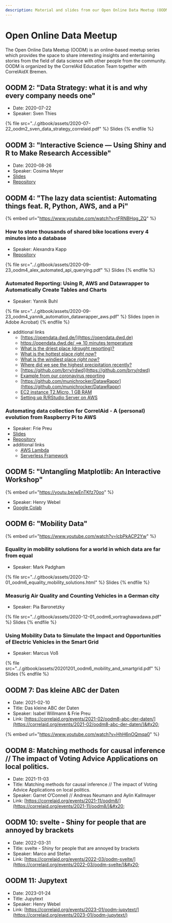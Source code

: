 ```yaml
---
description: Material and slides from our Open Online Data Meetup (OODM) event series.
---
```


# Open Online Data Meetup

The Open Online Data Meetup (OODM) is an online-based meetup series which provides the space to share interesting insights and entertaining stories from the field of data science with other people from the community. OODM is organized by the CorrelAid Education Team together with CorrelAidX Bremen.

## OODM 2: "Data Strategy: what it is and why every company needs one"

* Date: 2020-07-22
* Speaker: Sven Thies

{% file src="../.gitbook/assets/2020-07-22_oodm2_sven_data_strategy_correlaid.pdf" %}
Slides
{% endfile %}

## OODM 3: "Interactive Science — Using Shiny and R to Make Research Accessible"

* Date: 2020-08-26
* Speaker: Cosima Meyer
* [Slides](http://cosimameyer.rbind.io/slides/interactive-science/correlaid)
* [Repository](https://github.com/cosimameyer/conflict-elections)

## OODM 4: "The lazy data scientist: Automating things feat. R, Python, AWS, and a Pi"

{% embed url="https://www.youtube.com/watch?v=tFRNBHqg_ZQ" %}

### How to store thousands of shared bike locations every 4 minutes into a database

* Speaker: Alexandra Kapp
* [Repository](https://github.com/technologiestiftung/bike-sharing)

{% file src="../.gitbook/assets/2020-09-23_oodm4_alex_automated_api_querying.pdf" %}
Slides
{% endfile %}

### Automated Reporting: Using R, AWS and Datawrapper to Automatically Create Tables and Charts

* Speaker: Yannik Buhl

{% file src="../.gitbook/assets/2020-09-23_oodm4_yannik_automation_datawrapper_aws.pdf" %}
Slides (open in Adobe Acrobat)
{% endfile %}

* additional links
  * [https://opendata.dwd.de/](https://opendata.dwd.de)
  * [https://opendata.dwd.de/ ==> 10 minutes temperature](https://opendata.dwd.de/climate\_environment/CDC/observations\_germany/climate/10\_minutes/air\_temperature/now/)
  * [What is the driest place (drought reporting)?](https://datawrapper.dwcdn.net/lxpOi/566/)
  * [What is the hottest place _right now_?](https://datawrapper.dwcdn.net/wm2It/8470/)
  * [What is the windiest place _right now_?](https://datawrapper.dwcdn.net/VDPcg/6415/)
  * [Where did we see the highest precipitation recently?](https://datawrapper.dwcdn.net/YF9Tu/337/)
  * [https://github.com/brry/rdwd](https://github.com/brry/rdwd)
  * [Example from our coronavirus reporting](https://www.stuttgarter-zeitung.de/inhalt.aktuelle-zahlen-zur-pandemie-corona-in-deutschland-baden-wuerttemberg-und-der-region-stuttgart.45726a08-6ab0-4434-8e0d-9daa309c427e.html)
  * [https://github.com/munichrocker/DatawRappr](https://github.com/munichrocker/DatawRappr)
  * [EC2 instance T2.Micro, 1 GB RAM](https://aws.amazon.com/ec2/instance-types/?nc1=h\_ls)
  * [Setting up R/RStudio Server on AWS](https://aws.amazon.com/de/blogs/big-data/running-r-on-aws/)

### Automating data collection for CorrelAid - A (personal) evolution from Raspberry Pi to AWS

* Speaker: Frie Preu
* [Slides](https://talks.frie.codes/2020-09-23\_oodm4\_automated\_data\_collection/#1)
* [Repository](https://github.com/friep/correlaid-utils)
* additional links
  * [AWS Lambda](https://aws.amazon.com/serverless/videos/video-lambda-intro/)
  * [Serverless Framework](https://serverless.com)

## OODM 5: "Untangling Matplotlib: An Interactive Workshop"

{% embed url="https://youtu.be/wEnTKfz70oo" %}

* Speaker: Henry Webel
* [Google Colab](https://colab.research.google.com/github/pythontsunami/teaching/blob/matplotlib/matplotlib.ipynb)

## OODM 6: "Mobility Data"

{% embed url="https://www.youtube.com/watch?v=lcbPkACP2Yw" %}

### Equality in mobility solutions for a world in which data are far from equal

* Speaker: Mark Padgham

{% file src="../.gitbook/assets/2020-12-01_oodm6_equality_mobility_solutions.html" %}
Slides
{% endfile %}

### Measurig Air Quality and Counting Vehicles in a German city

* Speaker: Pia Baronetzky

{% file src="../.gitbook/assets/2020-12-01_oodm6_vortraghawadawa.pdf" %}
Slides
{% endfile %}

### Using Mobility Data to Simulate the Impact and Opportunities of Electric Vehicles in the Smart Grid

* Speaker: Marcus Voß

{% file src="../.gitbook/assets/20201201_oodm6_mobility_and_smartgrid.pdf" %}
Slides
{% endfile %}



## OODM 7: Das kleine ABC der Daten <a href="#docs-internal-guid-c87b29be-7fff-cd61-8114-d917f346078b" id="docs-internal-guid-c87b29be-7fff-cd61-8114-d917f346078b"></a>

* Date: 2021-02-10
* Title: Das kleine ABC der Daten
* Speaker: Isabel Willmann & Frie Preu
* Link: [https://correlaid.org/events/2021-02/oodm8-abc-der-daten/](https://correlaid.org/events/2021-02/oodm8-abc-der-daten/)&#x20;

{% embed url="https://www.youtube.com/watch?v=HhH6nOQmqa0" %}

## OODM 8: Matching methods for causal inference // The impact of Voting Advice Applications on local politics.

* Date: 2021-11-03
* Title: Matching methods for causal inference // The impact of Voting Advice Applications on local politics.
* Speaker: Garret O’Connell // Andreas Neumann and Aylin Kallmayer
* Link: [https://correlaid.org/events/2021-11/oodm8/](https://correlaid.org/events/2021-11/oodm8/)&#x20;

## OODM 10: svelte - Shiny for people that are annoyed by brackets

* Date: 2022-03-31
* Title: svelte - Shiny for people that are annoyed by brackets
* Speaker: Marco and Stefan
* Link: [https://correlaid.org/events/2022-03/oodm-svelte/](https://correlaid.org/events/2022-03/oodm-svelte/)&#x20;

## OODM 11: Jupytext

* Date: 2023-01-24
* Title: Jupytext
* Speaker: Henry Webel
* Link: [https://correlaid.org/events/2023-01/oodm-jupytext/](https://correlaid.org/events/2023-01/oodm-jupytext/)
